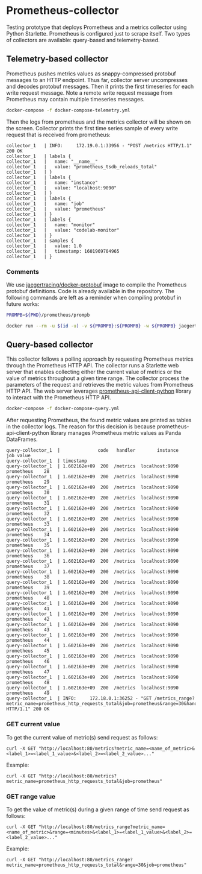 # Prometheus-collector

Testing prototype that deploys Prometheus and a metrics collector using Python Starlette. Prometheus is configured just to scrape itself. Two types of collectors are available: query-based and telemetry-based.

## Telemetry-based collector

Prometheus pushes metrics values as snappy-compressed protobuf messages to an HTTP endpoint. Thus far, collector server uncompresses and decodes protobuf messages. Then it prints the first timeseries for each write request message. Note a remote write request message from Prometheus may contain multiple timeseries messages.

```bash
docker-compose -f docker-compose-telemetry.yml
```

Then the logs from prometheus and the metrics collector will be shown on the screen. Collector prints the first time series sample of every write request that is received from prometheus:

```
collector_1   | INFO:     172.19.0.1:33956 - "POST /metrics HTTP/1.1" 200 OK
collector_1   | labels {
collector_1   |   name: "__name__"
collector_1   |   value: "prometheus_tsdb_reloads_total"
collector_1   | }
collector_1   | labels {
collector_1   |   name: "instance"
collector_1   |   value: "localhost:9090"
collector_1   | }
collector_1   | labels {
collector_1   |   name: "job"
collector_1   |   value: "prometheus"
collector_1   | }
collector_1   | labels {
collector_1   |   name: "monitor"
collector_1   |   value: "codelab-monitor"
collector_1   | }
collector_1   | samples {
collector_1   |   value: 1.0
collector_1   |   timestamp: 1601969704965
collector_1   | }
```

### Comments

We use [jaegertracing/docker-protobuf](https://github.com/jaegertracing/docker-protobuf)  image to compile the Prometheus protobuf definitions. Code is already available in the repository. The following commands are left as a reminder when compiling protobuf in future works:

```bash
PROMPB=${PWD}/prometheus/prompb

docker run --rm -u $(id -u) -v ${PROMPB}:${PROMPB} -w ${PROMPB} jaegertracing/protobuf:latest --proto_path=${PROMPB} --python_out=${PROMPB} -I/usr/include/github.com/gogo/protobuf ${PROMPB}/*.proto
```

## Query-based collector

This collector follows a polling approach by requesting Prometheus metrics through the Prometheus HTTP API. The collector runs a Starlette web server that enables collecting either the current value of metrics or the value of metrics throughout a given time range. The collector process the parameters of the request and retrieves the metric values from Prometheus HTTP API. The web server leverages [prometheus-api-client-python](https://github.com/AICoE/prometheus-api-client-python) library to interact with the Prometheus HTTP API.

```bash
docker-compose -f docker-compose-query.yml
```

After requesting Prometheus, the found metric values are printed as tables in the collector logs. The reason for this decision is because prometheus-api-client-python library manages Prometheus metric values as Panda DataFrames.

```
query-collector_1  |              code   handler        instance         job value
query-collector_1  | timestamp                                                    
query-collector_1  | 1.602162e+09  200  /metrics  localhost:9090  prometheus    28
query-collector_1  | 1.602162e+09  200  /metrics  localhost:9090  prometheus    29
query-collector_1  | 1.602162e+09  200  /metrics  localhost:9090  prometheus    30
query-collector_1  | 1.602162e+09  200  /metrics  localhost:9090  prometheus    31
query-collector_1  | 1.602162e+09  200  /metrics  localhost:9090  prometheus    32
query-collector_1  | 1.602162e+09  200  /metrics  localhost:9090  prometheus    33
query-collector_1  | 1.602162e+09  200  /metrics  localhost:9090  prometheus    34
query-collector_1  | 1.602162e+09  200  /metrics  localhost:9090  prometheus    35
query-collector_1  | 1.602162e+09  200  /metrics  localhost:9090  prometheus    36
query-collector_1  | 1.602162e+09  200  /metrics  localhost:9090  prometheus    37
query-collector_1  | 1.602162e+09  200  /metrics  localhost:9090  prometheus    38
query-collector_1  | 1.602162e+09  200  /metrics  localhost:9090  prometheus    39
query-collector_1  | 1.602162e+09  200  /metrics  localhost:9090  prometheus    40
query-collector_1  | 1.602162e+09  200  /metrics  localhost:9090  prometheus    41
query-collector_1  | 1.602162e+09  200  /metrics  localhost:9090  prometheus    42
query-collector_1  | 1.602162e+09  200  /metrics  localhost:9090  prometheus    43
query-collector_1  | 1.602163e+09  200  /metrics  localhost:9090  prometheus    44
query-collector_1  | 1.602163e+09  200  /metrics  localhost:9090  prometheus    45
query-collector_1  | 1.602163e+09  200  /metrics  localhost:9090  prometheus    46
query-collector_1  | 1.602163e+09  200  /metrics  localhost:9090  prometheus    47
query-collector_1  | 1.602163e+09  200  /metrics  localhost:9090  prometheus    48
query-collector_1  | 1.602163e+09  200  /metrics  localhost:9090  prometheus    49
query-collector_1  | INFO:     172.18.0.1:36252 - "GET /metrics_range?metric_name=prometheus_http_requests_total&job=prometheus&range=30&handler=/metrics HTTP/1.1" 200 OK
```


### GET current value

To get the current value of metric(s) send request as follows:
```
curl -X GET "http://localhost:80/metrics?metric_name=<name_of_metric>&<label_1>=<label_1_value>&<label_2>=<label_2_value>..."
```

Example:
```
curl -X GET "http://localhost:80/metrics?metric_name=prometheus_http_requests_total&job=prometheus"
```

### GET range value

To get the value of metric(s) during a given range of time send request as follows:
```
curl -X GET "http://localhost:80/metrics_range?metric_name=<name_of_metric>&range=<minutes>&<label_1>=<label_1_value>&<label_2>=<label_2_value>..."
```

Example:
```
curl -X GET "http://localhost:80/metrics_range?metric_name=prometheus_http_requests_total&range=30&job=prometheus"
```